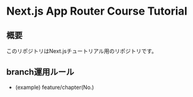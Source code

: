 # Next.js App Router Course Tutorial

## 概要
このリポジトリはNext.jsチュートリアル用のリポジトリです。

## branch運用ルール

- (example) feature/chapter(No.)


